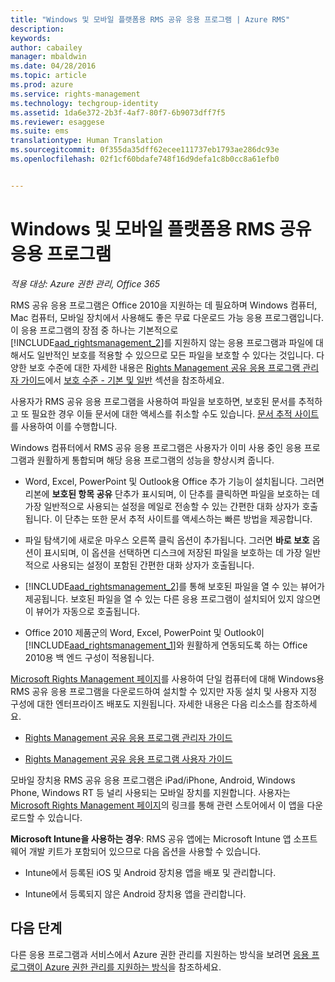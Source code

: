 ```yaml
---
title: "Windows 및 모바일 플랫폼용 RMS 공유 응용 프로그램 | Azure RMS"
description: 
keywords: 
author: cabailey
manager: mbaldwin
ms.date: 04/28/2016
ms.topic: article
ms.prod: azure
ms.service: rights-management
ms.technology: techgroup-identity
ms.assetid: 1da6e372-2b3f-4af7-80f7-6b9073dff7f5
ms.reviewer: esaggese
ms.suite: ems
translationtype: Human Translation
ms.sourcegitcommit: 0f355da35dff62ecee111737eb1793ae286dc93e
ms.openlocfilehash: 02f1cf60bdafe748f16d9defa1c8b0cc8a61efb0


---
```



# Windows 및 모바일 플랫폼용 RMS 공유 응용 프로그램

*적용 대상: Azure 권한 관리, Office 365*

RMS 공유 응용 프로그램은 Office 2010을 지원하는 데 필요하며 Windows 컴퓨터, Mac 컴퓨터, 모바일 장치에서 사용해도 좋은 무료 다운로드 가능 응용 프로그램입니다. 이 응용 프로그램의 장점 중 하나는 기본적으로 [!INCLUDE[aad_rightsmanagement_2](../includes/aad_rightsmanagement_2_md.md)]를 지원하지 않는 응용 프로그램과 파일에 대해서도 일반적인 보호를 적용할 수 있으므로 모든 파일을 보호할 수 있다는 것입니다. 다양한 보호 수준에 대한 자세한 내용은 [Rights Management 공유 응용 프로그램 관리자 가이드](../rms-client/sharing-app-admin-guide.md)에서 [보호 수준 - 기본 및 일반](../rms-client/sharing-app-admin-guide-technical.md#levels-of-protection-native-and-generic) 섹션을 참조하세요.

사용자가 RMS 공유 응용 프로그램을 사용하여 파일을 보호하면, 보호된 문서를 추적하고 또 필요한 경우 이들 문서에 대한 액세스를 취소할 수도 있습니다. [문서 추적 사이트](http://go.microsoft.com/fwlink/?LinkId=529562)를 사용하여 이를 수행합니다.

Windows 컴퓨터에서 RMS 공유 응용 프로그램은 사용자가 이미 사용 중인 응용 프로그램과 원활하게 통합되며 해당 응용 프로그램의 성능을 향상시켜 줍니다.

-   Word, Excel, PowerPoint 및 Outlook용 Office 추가 기능이 설치됩니다. 그러면 리본에 **보호된 항목 공유** 단추가 표시되며, 이 단추를 클릭하면 파일을 보호하는 데 가장 일반적으로 사용되는 설정을 메일로 전송할 수 있는 간편한 대화 상자가 호출됩니다. 이 단추는 또한 문서 추적 사이트를 액세스하는 빠른 방법을 제공합니다.

-   파일 탐색기에 새로운 마우스 오른쪽 클릭 옵션이 추가됩니다. 그러면 **바로 보호** 옵션이 표시되며, 이 옵션을 선택하면 디스크에 저장된 파일을 보호하는 데 가장 일반적으로 사용되는 설정이 포함된 간편한 대화 상자가 호출됩니다.

-   [!INCLUDE[aad_rightsmanagement_2](../includes/aad_rightsmanagement_2_md.md)]를 통해 보호된 파일을 열 수 있는 뷰어가 제공됩니다. 보호된 파일을 열 수 있는 다른 응용 프로그램이 설치되어 있지 않으면 이 뷰어가 자동으로 호출됩니다.

-   Office 2010 제품군의 Word, Excel, PowerPoint 및 Outlook이 [!INCLUDE[aad_rightsmanagement_1](../includes/aad_rightsmanagement_1_md.md)]와 원활하게 연동되도록 하는 Office 2010용 백 엔드 구성이 적용됩니다.

[Microsoft Rights Management 페이지](http://go.microsoft.com/fwlink/?LinkId=303970)를 사용하여 단일 컴퓨터에 대해 Windows용 RMS 공유 응용 프로그램을 다운로드하여 설치할 수 있지만 자동 설치 및 사용자 지정 구성에 대한 엔터프라이즈 배포도 지원됩니다. 자세한 내용은 다음 리소스를 참조하세요.

-   [Rights Management 공유 응용 프로그램 관리자 가이드](../rms-client/sharing-app-admin-guide.md)

-   [Rights Management 공유 응용 프로그램 사용자 가이드](../rms-client/sharing-app-user-guide.md)

모바일 장치용 RMS 공유 응용 프로그램은 iPad/iPhone, Android, Windows Phone, Windows RT 등 널리 사용되는 모바일 장치를 지원합니다. 사용자는 [Microsoft Rights Management 페이지](http://go.microsoft.com/fwlink/?LinkId=303970)의 링크를 통해 관련 스토어에서 이 앱을 다운로드할 수 있습니다.

**Microsoft Intune을 사용하는 경우**: RMS 공유 앱에는 Microsoft Intune 앱 소프트웨어 개발 키트가 포함되어 있으므로 다음 옵션을 사용할 수 있습니다.

-   Intune에서 등록된 iOS 및 Android 장치용 앱을 배포 및 관리합니다.

-   Intune에서 등록되지 않은 Android 장치용 앱을 관리합니다.


## 다음 단계
다른 응용 프로그램과 서비스에서 Azure 권한 관리를 지원하는 방식을 보려면 [응용 프로그램이 Azure 권한 관리를 지원하는 방식](applications-support.md)을 참조하세요.




<!--HONumber=Jun16_HO4-->


